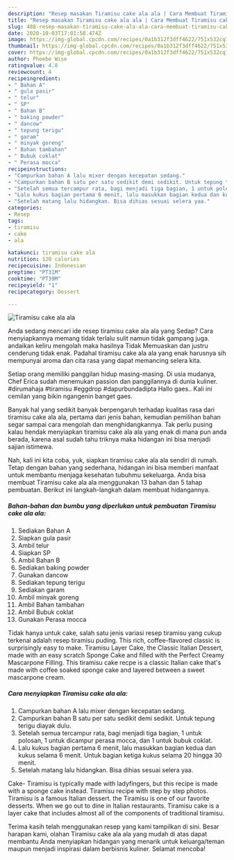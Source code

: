 ```yaml
---
description: "Resep masakan Tiramisu cake ala ala | Cara Membuat Tiramisu cake ala ala Yang Sempurna"
title: "Resep masakan Tiramisu cake ala ala | Cara Membuat Tiramisu cake ala ala Yang Sempurna"
slug: 488-resep-masakan-tiramisu-cake-ala-ala-cara-membuat-tiramisu-cake-ala-ala-yang-sempurna
date: 2020-10-03T17:01:58.474Z
image: https://img-global.cpcdn.com/recipes/0a1b312f3dff4622/751x532cq70/tiramisu-cake-ala-ala-foto-resep-utama.jpg
thumbnail: https://img-global.cpcdn.com/recipes/0a1b312f3dff4622/751x532cq70/tiramisu-cake-ala-ala-foto-resep-utama.jpg
cover: https://img-global.cpcdn.com/recipes/0a1b312f3dff4622/751x532cq70/tiramisu-cake-ala-ala-foto-resep-utama.jpg
author: Phoebe Wise
ratingvalue: 4.8
reviewcount: 4
recipeingredient:
- " Bahan A"
- " gula pasir"
- " telur"
- " SP"
- " Bahan B"
- " baking powder"
- " dancow"
- " tepung terigu"
- " garam"
- " minyak goreng"
- " Bahan tambahan"
- " Bubuk coklat"
- " Perasa mocca"
recipeinstructions:
- "Campurkan bahan A lalu mixer dengan kecepatan sedang."
- "Campurkan bahan B satu per satu sedikit demi sedikit. Untuk tepung terigu diayak dulu."
- "Setelah semua tercampur rata, bagi menjadi tiga bagian, 1 untuk polosan, 1 untuk dicampur perasa mocca, dan 1 untuk bubuk coklat."
- "Lalu kukus bagian pertama 6 menit, lalu masukkan bagian kedua dan kukus selama 6 menit. Untuk bagian ketiga kukus selama 20 hingga 30 menit."
- "Setelah matang lalu hidangkan. Bisa dihias sesuai selera yaa."
categories:
- Resep
tags:
- tiramisu
- cake
- ala

katakunci: tiramisu cake ala 
nutrition: 120 calories
recipecuisine: Indonesian
preptime: "PT31M"
cooktime: "PT39M"
recipeyield: "1"
recipecategory: Dessert

---
```



![Tiramisu cake ala ala](https://img-global.cpcdn.com/recipes/0a1b312f3dff4622/751x532cq70/tiramisu-cake-ala-ala-foto-resep-utama.jpg)

Anda sedang mencari ide resep tiramisu cake ala ala yang Sedap? Cara menyiapkannya memang tidak terlalu sulit namun tidak gampang juga. andaikan keliru mengolah maka hasilnya Tidak Memuaskan dan justru cenderung tidak enak. Padahal tiramisu cake ala ala yang enak harusnya sih mempunyai aroma dan cita rasa yang dapat memancing selera kita.

Setiap orang memiliki panggilan hidup masing-masing. Di usia mudanya, Chef Erica sudah menemukan passion dan panggilannya di dunia kuliner. #dirumahaja #tiramisu #eggdrop #dapurbundadipta Hallo gaes.. Kali ini cemilan yang bikin ngangenin banget gaes.

Banyak hal yang sedikit banyak berpengaruh terhadap kualitas rasa dari tiramisu cake ala ala, pertama dari jenis bahan, kemudian pemilihan bahan segar sampai cara mengolah dan menghidangkannya. Tak perlu pusing kalau hendak menyiapkan tiramisu cake ala ala yang enak di mana pun anda berada, karena asal sudah tahu triknya maka hidangan ini bisa menjadi sajian istimewa.


Nah, kali ini kita coba, yuk, siapkan tiramisu cake ala ala sendiri di rumah. Tetap dengan bahan yang sederhana, hidangan ini bisa memberi manfaat untuk membantu menjaga kesehatan tubuhmu sekeluarga. Anda bisa membuat Tiramisu cake ala ala menggunakan 13 bahan dan 5 tahap pembuatan. Berikut ini langkah-langkah dalam membuat hidangannya.

<!--inarticleads1-->

##### Bahan-bahan dan bumbu yang diperlukan untuk pembuatan Tiramisu cake ala ala:

1. Sediakan  Bahan A
1. Siapkan  gula pasir
1. Ambil  telur
1. Siapkan  SP
1. Ambil  Bahan B
1. Sediakan  baking powder
1. Gunakan  dancow
1. Sediakan  tepung terigu
1. Sediakan  garam
1. Ambil  minyak goreng
1. Ambil  Bahan tambahan
1. Ambil  Bubuk coklat
1. Gunakan  Perasa mocca


Tidak hanya untuk cake, salah satu jenis variasi resep tiramisu yang cukup terkenal adalah resep tiramisu puding. This rich, coffee-flavored classic is surprisingly easy to make. Tiramisu Layer Cake, the Classic Italian Dessert, made with an easy scratch Sponge Cake and filled with the Perfect Creamy Mascarpone Filling. This tiramisu cake recpe is a classic Italian cake that&#39;s made with coffee soaked sponge cake and layered between a sweet mascarpone cream. 

<!--inarticleads2-->

##### Cara menyiapkan Tiramisu cake ala ala:

1. Campurkan bahan A lalu mixer dengan kecepatan sedang.
1. Campurkan bahan B satu per satu sedikit demi sedikit. Untuk tepung terigu diayak dulu.
1. Setelah semua tercampur rata, bagi menjadi tiga bagian, 1 untuk polosan, 1 untuk dicampur perasa mocca, dan 1 untuk bubuk coklat.
1. Lalu kukus bagian pertama 6 menit, lalu masukkan bagian kedua dan kukus selama 6 menit. Untuk bagian ketiga kukus selama 20 hingga 30 menit.
1. Setelah matang lalu hidangkan. Bisa dihias sesuai selera yaa.


Cake- Tiramisu is typically made with ladyfingers, but this recipe is made with a sponge cake instead. Tiramisu recipe with step by step photos. Tiramisu is a famous Italian dessert. the Tiramisu is one of our favorite desserts. When we go out to dine in Italian restaurants. Tiramisu cake is a layer cake that includes almost all of the components of traditional tiramisu. 

Terima kasih telah menggunakan resep yang kami tampilkan di sini. Besar harapan kami, olahan Tiramisu cake ala ala yang mudah di atas dapat membantu Anda menyiapkan hidangan yang menarik untuk keluarga/teman maupun menjadi inspirasi dalam berbisnis kuliner. Selamat mencoba!
